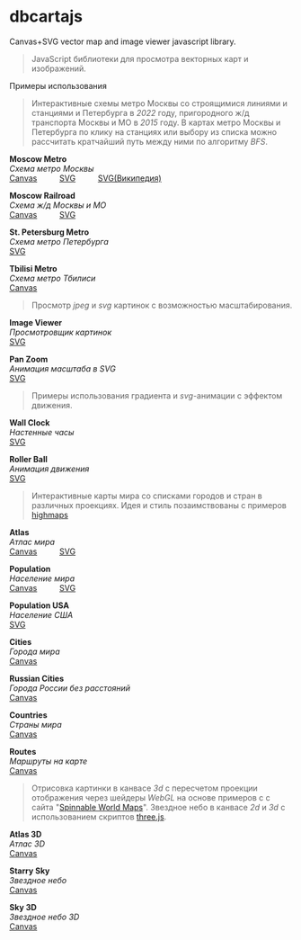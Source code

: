 # dbcartajs
Canvas+SVG vector map and image viewer javascript library.
> JavaScript библиотеки для просмотра векторных карт и изображений.

Примеры использования

> Интерактивные схемы метро Москвы со строящимися линиями и станциями и Петербурга в <i>2022</i> году, 
пригородного ж/д транспорта Москвы и МО в <i>2015</i> году.
В картах метро Москвы и Петербурга по клику на станциях или выбору из списка можно рассчитать кратчайший путь между ними по алгоритму <i>BFS</i>. 

**Moscow Metro**  
*Схема метро Москвы*  
[Canvas](https://egaxegax.github.io/dbcartajs/mosmetro.html) &emsp; &emsp; 
[SVG](https://egaxegax.github.io/dbcartajs/svg/mosmetro.html) &emsp; &emsp; 
[SVG(Википедия)](https://egaxegax.github.io/dbcartajs/svg/mosmetro2.html)

**Moscow Railroad**  
*Схема ж/д Москвы и МО*  
[Canvas](https://egaxegax.github.io/dbcartajs/mosrails.html) &emsp; &emsp; 
[SVG](https://egaxegax.github.io/dbcartajs/svg/mosrails.html)

**St. Petersburg Metro**  
*Схема метро Петербурга*  
[SVG](https://egaxegax.github.io/dbcartajs/svg/metrospb.html) &emsp; &emsp;

**Tbilisi Metro**  
*Схема метро Тбилиси*  
[Canvas](https://egaxegax.github.io/dbcartajs/metro-tbilisi.html)

> Просмотр *jpeg* и *svg* картинок с возможностью масштабирования.

**Image Viewer**  
*Просмотровщик картинок*  
[SVG](https://egaxegax.github.io/dbcartajs/svg/imgviewer.html) &emsp; &emsp; 

**Pan Zoom**  
*Анимация масштаба в SVG*  
[SVG](https://egaxegax.github.io/dbcartajs/svg/panzoom.html) &emsp; &emsp; 

> Примеры использования градиента и *svg*-анимации с эффектом движения.

**Wall Clock**  
*Настенные часы*  
[SVG](https://egaxegax.github.io/dbcartajs/svg/clock.html) &emsp; &emsp;

**Roller Ball**  
*Анимация движения*  
[SVG](https://egaxegax.github.io/dbcartajs/svg/rollerball.html) &emsp; &emsp;  

> Интерактивные карты мира со списками городов и стран в различных проекциях. 
Идея и стиль позаимствованы с примеров <a href="http://www.highcharts.com/maps/demo">highmaps</a> 

**Atlas**  
*Атлас мира*  
[Canvas](https://egaxegax.github.io/dbcartajs/atlas.html) &emsp; &emsp; 
[SVG](https://egaxegax.github.io/dbcartajs/svg/atlas.html)

**Population**  
*Население мира*  
[Canvas](https://egaxegax.github.io/dbcartajs/usemap.html) &emsp; &emsp; 
[SVG](https://egaxegax.github.io/dbcartajs/svg/usemap.html)

**Population USA**  
*Население США*  
[SVG](https://egaxegax.github.io/dbcartajs/svg/us.html) &emsp; &emsp; 

**Cities**  
*Города мира*  
[Canvas](https://egaxegax.github.io/dbcartajs/cities.html)

**Russian Cities**  
*Города России без расстояний*  
[Canvas](https://egaxegax.github.io/dbcartajs/russ.html)

**Countries**  
*Страны мира*  
 [Canvas](https://egaxegax.github.io/dbcartajs/countries.html)

**Routes**  
*Маршруты на карте*  
[Canvas](https://egaxegax.github.io/dbcartajs/merc.html)

> Отрисовка картинки в канвасе <i>3d</i> с пересчетом проекции отображения через шейдеры <i>WebGL</i> на основе примеров с с сайта "<a href="http://vcg.isti.cnr.it/~tarini/spinnableworldmaps/">Spinnable World Maps</a>". 
> Звездное небо в канвасе <i>2d</i> и <i>3d</i> с использованием скриптов <a href="https://github.com/mrdoob/three.js">three.js</a>.

**Atlas 3D**  
*Атлас 3D*  
[Canvas](https://egaxegax.github.io/dbcartajs/map3d.html)

**Starry Sky**  
*Звездное небо*  
[Canvas](https://egaxegax.github.io/dbcartajs/starry.html)

**Sky 3D**  
*Звездное небо 3D*  
[Canvas](https://egaxegax.github.io/dbcartajs/sky3d.html)
